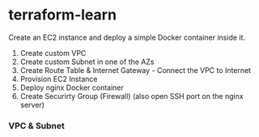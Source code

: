 # terraform-learn

Create an EC2 instance and deploy a simple Docker container inside it.

1. Create custom VPC
2. Create custom Subnet in one of the AZs
3. Create Route Table & Internet Gateway - Connect the VPC to Internet
4. Provision EC2 Instance
5. Deploy nginx Docker container
6. Create Securirty Group (Firewall) (also open SSH port on the nginx server)

### VPC & Subnet
